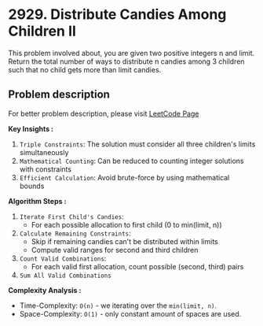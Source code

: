 # 2929. Distribute Candies Among Children II

This problem involved about, you are given two positive integers n and limit.
Return the total number of ways to distribute n candies among 3 children such that no child gets more than limit candies.

## Problem description

For better problem description, please visit [LeetCode Page](https://leetcode.com/problems/distribute-candies-among-children-ii/description/)

**Key Insights :**<br/>

1. `Triple Constraints`: The solution must consider all three children's limits simultaneously
2. `Mathematical Counting`: Can be reduced to counting integer solutions with constraints
3. `Efficient Calculation`: Avoid brute-force by using mathematical bounds

**Algorithm Steps :**<br/>

1. `Iterate First Child's Candies`:
    - For each possible allocation to first child (0 to min(limit, n))
2. `Calculate Remaining Constraints`:
    - Skip if remaining candies can't be distributed within limits
    - Compute valid ranges for second and third children
3. `Count Valid Combinations`:
    - For each valid first allocation, count possible (second, third) pairs
4. `Sum All Valid Combinations`

**Complexity Analysis :**<br/>

-   Time-Complexity: `O(n)` - we iterating over the `min(limit, n)`.
-   Space-Complexity: `O(1)` - only constant amount of spaces are used.
